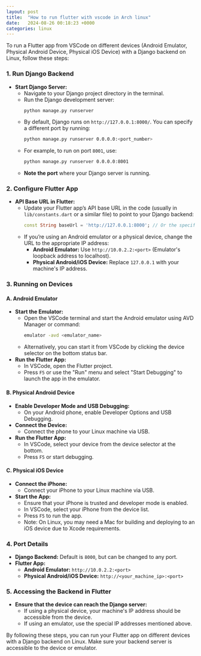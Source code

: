 ```yaml
---
layout: post
title:  "How to run flutter with vscode in Arch linux"
date:   2024-08-26 00:18:23 +0000
categories: linux
---
```


To run a Flutter app from VSCode on different devices (Android Emulator, Physical Android Device, Physical iOS Device) with a Django backend on Linux, follow these steps:

### 1. **Run Django Backend**
   - **Start Django Server:**
     - Navigate to your Django project directory in the terminal.
     - Run the Django development server:
       ```bash
       python manage.py runserver
       ```
     - By default, Django runs on `http://127.0.0.1:8000/`. You can specify a different port by running:
       ```bash
       python manage.py runserver 0.0.0.0:<port_number>
       ```
     - For example, to run on port `8001`, use:
       ```bash
       python manage.py runserver 0.0.0.0:8001
       ```
     - **Note the port** where your Django server is running.

### 2. **Configure Flutter App**
   - **API Base URL in Flutter:**
     - Update your Flutter app’s API base URL in the code (usually in `lib/constants.dart` or a similar file) to point to your Django backend:
       ```dart
       const String baseUrl = 'http://127.0.0.1:8000'; // Or the specific port you chose
       ```
     - If you’re using an Android emulator or a physical device, change the URL to the appropriate IP address:
       - **Android Emulator:** Use `http://10.0.2.2:<port>` (Emulator's loopback address to localhost).
       - **Physical Android/iOS Device:** Replace `127.0.0.1` with your machine's IP address.

### 3. **Running on Devices**

  #### A. **Android Emulator**
  - **Start the Emulator:**
    - Open the VSCode terminal and start the Android emulator using AVD Manager or command:
      ```bash
      emulator -avd <emulator_name>
      ```
    - Alternatively, you can start it from VSCode by clicking the device selector on the bottom status bar.
  - **Run the Flutter App:**
    - In VSCode, open the Flutter project.
    - Press `F5` or use the "Run" menu and select "Start Debugging" to launch the app in the emulator.

  #### B. **Physical Android Device**
  - **Enable Developer Mode and USB Debugging:**
    - On your Android phone, enable Developer Options and USB Debugging.
  - **Connect the Device:**
    - Connect the phone to your Linux machine via USB.
  - **Run the Flutter App:**
    - In VSCode, select your device from the device selector at the bottom.
    - Press `F5` or start debugging.

  #### C. **Physical iOS Device**
  - **Connect the iPhone:**
    - Connect your iPhone to your Linux machine via USB.
  - **Start the App:**
    - Ensure that your iPhone is trusted and developer mode is enabled.
    - In VSCode, select your iPhone from the device list.
    - Press `F5` to run the app.
    - Note: On Linux, you may need a Mac for building and deploying to an iOS device due to Xcode requirements.

### 4. **Port Details**
   - **Django Backend:** Default is `8000`, but can be changed to any port.
   - **Flutter App:**
     - **Android Emulator:** `http://10.0.2.2:<port>`
     - **Physical Android/iOS Device:** `http://<your_machine_ip>:<port>`

### 5. **Accessing the Backend in Flutter**
   - **Ensure that the device can reach the Django server:**
     - If using a physical device, your machine's IP address should be accessible from the device.
     - If using an emulator, use the special IP addresses mentioned above.

By following these steps, you can run your Flutter app on different devices with a Django backend on Linux. Make sure your backend server is accessible to the device or emulator.